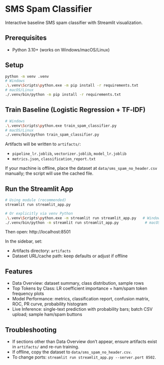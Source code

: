 # SMS Spam Classifier

Interactive baseline SMS spam classifier with Streamlit visualization.

## Prerequisites
- Python 3.10+ (works on Windows/macOS/Linux)

## Setup
```bash
python -m venv .venv
# Windows
.\.venv\Scripts\python.exe -m pip install -r requirements.txt
# macOS/Linux
./.venv/bin/python -m pip install -r requirements.txt
```

## Train Baseline (Logistic Regression + TF‑IDF)
```bash
# Windows
.\.venv\Scripts\python.exe train_spam_classifier.py
# macOS/Linux
./.venv/bin/python train_spam_classifier.py
```
Artifacts will be written to `artifacts/`:
- `pipeline_lr.joblib`, `vectorizer.joblib`, `model_lr.joblib`
- `metrics.json`, `classification_report.txt`

If your machine is offline, place the dataset at `data/sms_spam_no_header.csv` manually; the script will use the cached file.

## Run the Streamlit App
```bash
# Using module (recommended)
streamlit run streamlit_app.py

# Or explicitly via venv Python
.\.venv\Scripts\python.exe -m streamlit run streamlit_app.py   # Windows
./.venv/bin/python -m streamlit run streamlit_app.py            # macOS/Linux
```
Then open: http://localhost:8501

In the sidebar, set:
- Artifacts directory: `artifacts`
- Dataset URL/cache path: keep defaults or adjust if offline

## Features
- Data Overview: dataset summary, class distribution, sample rows
- Top Tokens by Class: LR coefficient importance + ham/spam token frequency plots
- Model Performance: metrics, classification report, confusion matrix, ROC, PR curve, probability histogram
- Live Inference: single-text prediction with probability bars; batch CSV upload; sample ham/spam buttons

## Troubleshooting
- If sections other than Data Overview don’t appear, ensure artifacts exist in `artifacts/` and re-run training.
- If offline, copy the dataset to `data/sms_spam_no_header.csv`.
- To change ports: `streamlit run streamlit_app.py --server.port 8502`.

